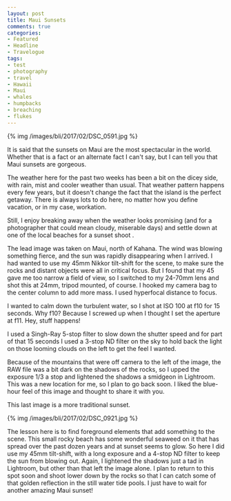 ```yaml
---
layout: post
title: Maui Sunsets
comments: true
categories:
- Featured
- Headline
- Travelogue
tags:
- test
- photography
- travel
- Hawaii
- Maui
- whales
- humpbacks
- breaching
- flukes
---
```


{% img /images/bli/2017/02/DSC_0591.jpg %}

It  is said that the sunsets on Maui are the most spectacular in the world. Whether that is a fact or an alternate fact I can't say, but I can tell you that Maui sunsets are gorgeous. 

<!--more-->

The weather here for the past two weeks has been a bit on the dicey side, with rain, mist and cooler weather than usual. That weather pattern happens every few years, but it doesn't change the fact that the island is the perfect getaway. There is always lots to do here, no matter how you define vacation, or in my case, workation. 

Still, I enjoy breaking away when the weather looks promising (and for a photographer that could mean cloudy, miserable days) and settle down at one of the local beaches for a sunset shoot . 

The lead image was taken on Maui, north of Kahana. The wind was blowing something fierce, and the sun was rapidly disappearing when I arrived. I had wanted to use my 45mm Nikkor tilt-shift for the scene, to make sure the rocks and distant objects were all in critical focus. But I found that my 45 gave me too narrow a field of view, so I switched to my 24-70mm lens and shot this at 24mm, tripod mounted, of course. I hooked my camera bag to the center column to add more mass. I used hyperfocal distance to focus. 

I wanted to calm down the turbulent water, so I shot at ISO 100 at f10 for 15 seconds. Why f10? Because I screwed up when I thought I set the aperture at f11. Hey, stuff happens!

I used a Singh-Ray 5-stop filter to slow down the shutter speed and for part of that 15 seconds I used a 3-stop ND filter on the sky to hold back the light on those looming clouds on the left to get the feel I wanted. 

Because of the  mountains that were off camera to the left of the image, the RAW file was a bit dark on the shadows of the rocks, so I upped the exposure 1/3 a stop and lightened the shadows a smidgeon in Lightroom. This was a new location for me, so I plan to go back soon. I liked the blue-hour feel of this image and thought to share it with you. 

This last image is a more traditional sunset. 

{% img /images/bli/2017/02/DSC_0921.jpg %}

The lesson here is to find foreground elements that add something to the scene. This small rocky beach has some wonderful seaweed on it that has spread over the past dozen years and at sunset seems to glow. So here I did use my 45mm tilt-shift, with a long exposure and a 4-stop ND filter to keep the sun from blowing out. Again, I lightened the shadows just a tad in Lightroom, but other than that left the image alone. I plan to return to this spot soon and shoot lower down by the rocks so that I can catch some of that golden reflection in the still water tide pools. I just have to wait for another amazing Maui sunset!


